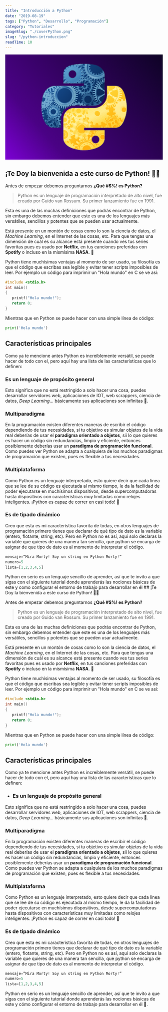 ```yaml
---
title: "Introducción a Python"
date: "2019-08-19"
tags: ["Python", "Desarrollo", "Programación"]
category: "Tutoriales"
imageSlug: "./coverPython.png"
slug: "/python-introduccion"
readTime: 10
---
```


![Portada](./coverPython.png)

## ¡Te Doy la bienvenida a este curso de Python! 🎉🐍


Antes de empezar debemos preguntarnos **¿Qué  #$%! es Python?**

> Python es un lenguaje de programación interpretado de alto nivel, fue creado por Guido van Rossum.
> Su primer lanzamiento fue en 1991.

Esta es una de las muchas definiciones que podrás encontrar de Python, sin embargo debemos entender que este es una de los lenguajes más versátiles, sencillos y potentes que se pueden usar actualmente. 

Está presente en un montón de cosas como lo son la ciencia de datos, el *Machine Learning*, en el Internet de las cosas, etc. Para que tengas una dimensión de cuál es su alcance está presente cuando ves tus series favoritas pues es usado por **Netflix**, en tus canciones preferidas con **Spotify** o incluso en la mismísima **NASA**. 🚀

Python tiene muchísimas ventajas al momento de ser usado, su filosofía es que el código que escribas sea legible y evitar tener scripts imposibles de leer. Por ejemplo un código para imprimir un "Hola mundo" en C se ve así:

```C
#include <stdio.h>
int main()
{
   printf("Hola mundo!");
   return 0;
}
```

Mientras que en Python se puede hacer con una simple línea de código:

```Python
print('Hola mundo')
```

## Características principales

Como ya te mencione antes Python es increíblemente versátil, se puede hacer de todo con el, pero aquí hay una lista de las características que lo definen:

### Es un lenguaje de propósito general 

Esto significa que no está restringido a solo hacer una cosa, puedes desarrollar servidores web, aplicaciones de IOT, web scrappers, ciencia de datos, *Deep Learning*... básicamente sus aplicaciones son infinitas 💚.

### Multiparadigma

En la programación existen diferentes maneras de escribir el código dependiendo de tus necesidades, si tu objetivo es simular objetos de la vida real deberías de usar el **paradigma orientado a objetos**, sii lo que quieres es hacer un código sin redundancias, limpio y eficiente, entonces posiblemente deberías usar un **paradigma de programación funcional**. Como puedes ver Python se adapta a cualquiera de los muchos paradigmas de programación que existen, pues es flexible a tus necesidades.

### Multiplataforma

Como Python es un lenguaje interpretado, esto quiere decir que cada línea que se lee de su código es ejecutada al mismo tiempo, le da la facilidad de poder ejecutarse en muchísimos dispositivos, desde supercomputadoras hasta dispositivos con características muy limitadas como relojes inteligentes. ¡Python es capaz de correr en casi todo! 💪

### Es de tipado dinámico

Creo que esta es mi característica favorita de todas, en otros lenguajes de programación primero tienes que declarar de qué tipo de dato es la variable (entero, flotante, string, etc). Pero en Python no es así, aquí solo declaras la variable que quieres de una manera tan sencilla, que python se encarga de asignar de que tipo de dato es al momento de interpretar el código.

```Python
mensaje=”Mira Morty! Soy un string en Python Morty!”
numero=5
lista=[1,2,3,4,5]
``` 

Python en serio es un lenguaje sencillo de aprender, así que te invito a que sigas con el siguiente tutorial donde aprenderás las nociones básicas de este y como configurar el entorno de trabajo para desarrollar en él ## ¡Te Doy la bienvenida a este curso de Python! 🎉🐍


Antes de empezar debemos preguntarnos **¿Qué  #$%! es Python?**

> Python es un lenguaje de programación interpretado de alto nivel, fue creado por Guido van Rossum.
> Su primer lanzamiento fue en 1991.

Esta es una de las muchas definiciones que podrás encontrar de Python, sin embargo debemos entender que este es una de los lenguajes más versátiles, sencillos y potentes que se pueden usar actualmente. 

Está presente en un montón de cosas como lo son la ciencia de datos, el *Machine Learning*, en el Internet de las cosas, etc. Para que tengas una dimensión de cuál es su alcance está presente cuando ves tus series favoritas pues es usado por **Netflix**, en tus canciones preferidas con **Spotify** o incluso en la mismísima **NASA**. 🚀

Python tiene muchísimas ventajas al momento de ser usado, su filosofía es que el código que escribas sea legible y evitar tener scripts imposibles de leer. Por ejemplo un código para imprimir un "Hola mundo" en C se ve así:

```C
#include <stdio.h>
int main()
{
   printf("Hola mundo!");
   return 0;
}
```

Mientras que en Python se puede hacer con una simple línea de código:

```Python
print('Hola mundo')
```

## Características principales

Como ya te mencione antes Python es increíblemente versátil, se puede hacer de todo con el, pero aquí hay una lista de las características que lo definen:

- ### Es un lenguaje de propósito general 

Esto significa que no está restringido a solo hacer una cosa, puedes desarrollar servidores web, aplicaciones de IOT, web scrappers, ciencia de datos, *Deep Learning*... básicamente sus aplicaciones son infinitas 💚.

### Multiparadigma

En la programación existen diferentes maneras de escribir el código dependiendo de tus necesidades, si tu objetivo es simular objetos de la vida real deberías de usar el **paradigma orientado a objetos**, sii lo que quieres es hacer un código sin redundancias, limpio y eficiente, entonces posiblemente deberías usar un **paradigma de programación funcional**. Como puedes ver Python se adapta a cualquiera de los muchos paradigmas de programación que existen, pues es flexible a tus necesidades.

### Multiplataforma

Como Python es un lenguaje interpretado, esto quiere decir que cada línea que se lee de su código es ejecutada al mismo tiempo, le da la facilidad de poder ejecutarse en muchísimos dispositivos, desde supercomputadoras hasta dispositivos con características muy limitadas como relojes inteligentes. ¡Python es capaz de correr en casi todo! 💪

### Es de tipado dinámico

Creo que esta es mi característica favorita de todas, en otros lenguajes de programación primero tienes que declarar de qué tipo de dato es la variable (entero, flotante, string, etc). Pero en Python no es así, aquí solo declaras la variable que quieres de una manera tan sencilla, que python se encarga de asignar de que tipo de dato es al momento de interpretar el código.

```Python
mensaje=”Mira Morty! Soy un string en Python Morty!”
numero=5
lista=[1,2,3,4,5]
``` 

Python en serio es un lenguaje sencillo de aprender, así que te invito a que sigas con el siguiente tutorial donde aprenderás las nociones básicas de este y cómo configurar el entorno de trabajo para desarrollar en él 🙌.
